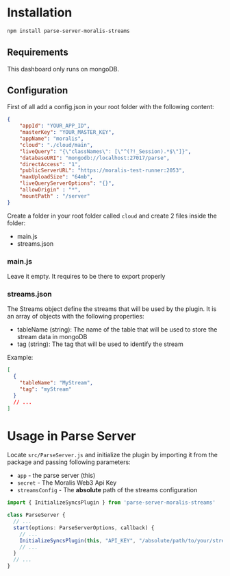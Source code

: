 # Installation

```bash
npm install parse-server-moralis-streams
```


## Requirements

This dashboard only runs on mongoDB.

## Configuration

First of all add a config.json in your root folder with the following content:

```json
{
    "appId": "YOUR_APP_ID",
    "masterKey": "YOUR_MASTER_KEY",
    "appName": "moralis",
    "cloud": "./cloud/main",
    "liveQuery": "{\"classNames\": [\"^(?!_Session).*$\"]}",
    "databaseURI": "mongodb://localhost:27017/parse",
    "directAccess": "1",
    "publicServerURL": "https://moralis-test-runner:2053",
    "maxUploadSize": "64mb",
    "liveQueryServerOptions": "{}",
    "allowOrigin" : "*",
    "mountPath" : "/server"
}
```

Create a folder in your root folder called `cloud` and create 2 files inside the folder:
  - main.js
  - streams.json

### main.js

Leave it empty. It requires to be there to export properly

### streams.json

The Streams object define the streams that will be used by the plugin. It is an array of objects with the following properties:
  - tableName (string): The name of the table that will be used to store the stream data in mongoDB
  - tag (string): The tag that will be used to identify the stream

Example:
```json
[
  {
    "tableName": "MyStream",
    "tag": "myStream"
  }
  // ...
]
```

# Usage in Parse Server

Locate `src/ParseServer.js` and initialize the plugin by importing it from the package and passing following parameters:
  - `app` - the parse server (this)
  - `secret` - The Moralis Web3 Api Key
  - `streamsConfig` - The **absolute** path of the streams configuration


```typescript
import { InitializeSyncsPlugin } from 'parse-server-moralis-streams'

class ParseServer {
  // ...
  start(options: ParseServerOptions, callback) {
    // ...
    InitializeSyncsPlugin(this, "API_KEY", "/absolute/path/to/your/streams.json")
    // ...
  }
  // ...
}
```
